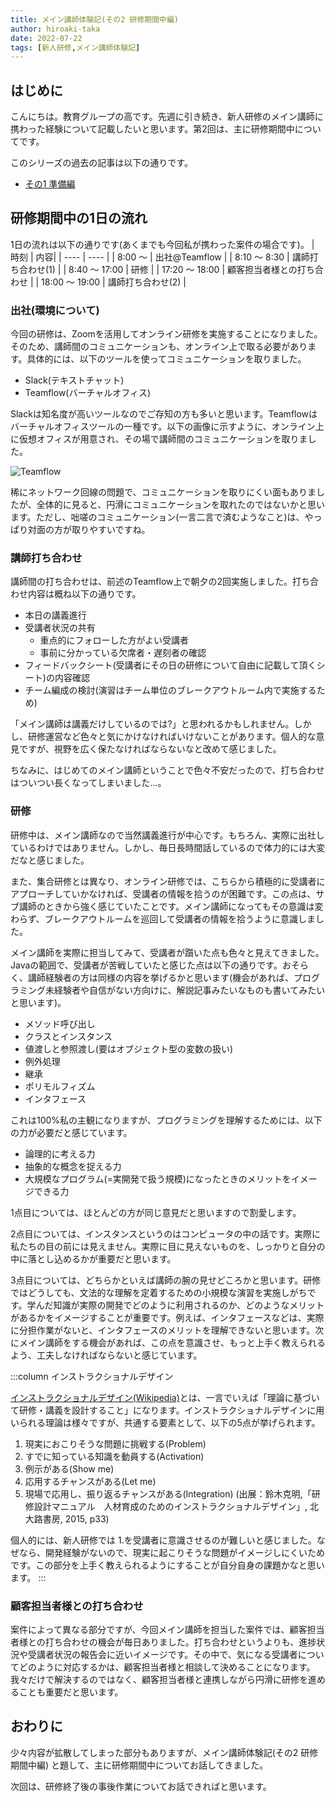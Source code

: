 ```yaml
---
title: メイン講師体験記(その2 研修期間中編) 
author: hiroaki-taka
date: 2022-07-22
tags: [新人研修,メイン講師体験記]
---
```


## はじめに

こんにちは。教育グループの高です。先週に引き続き、新人研修のメイン講師に携わった経験について記載したいと思います。第2回は、主に研修期間中についてです。

このシリーズの過去の記事は以下の通りです。

- [その1 準備編](/learning/main-teacher-experience_01/)

## 研修期間中の1日の流れ

1日の流れは以下の通りです(あくまでも今回私が携わった案件の場合です)。
| 時刻  | 内容|
| ---- | ---- | 
| 8:00 ～ | 出社@Teamflow |
| 8:10 ～ 8:30 | 講師打ち合わせ(1) |
| 8:40 ～ 17:00 | 研修 | 
| 17:20 ～ 18:00 | 顧客担当者様との打ち合わせ | 
| 18:00 ～ 19:00 | 講師打ち合わせ(2) |

### 出社(環境について)

今回の研修は、Zoomを活用してオンライン研修を実施することになりました。そのため、講師間のコミュニケーションも、オンライン上で取る必要があります。具体的には、以下のツールを使ってコミュニケーションを取りました。

- Slack(テキストチャット)
- Teamflow(バーチャルオフィス)

Slackは知名度が高いツールなのでご存知の方も多いと思います。Teamflowはバーチャルオフィスツールの一種です。以下の画像に示すように、オンライン上に仮想オフィスが用意され、その場で講師間のコミュニケーションを取りました。

![Teamflow](/img/edu/main-teacher-experience_02-01.jpg)

稀にネットワーク回線の問題で、コミュニケーションを取りにくい面もありましたが、全体的に見ると、円滑にコミュニケーションを取れたのではないかと思います。ただし、咄嗟のコミュニケーション(一言二言で済むようなこと)は、やっぱり対面の方が取りやすいですね。

### 講師打ち合わせ

講師間の打ち合わせは、前述のTeamflow上で朝夕の2回実施しました。打ち合わせ内容は概ね以下の通りです。

- 本日の講義進行
- 受講者状況の共有
    - 重点的にフォローした方がよい受講者
    - 事前に分かっている欠席者・遅刻者の確認
- フィードバックシート(受講者にその日の研修について自由に記載して頂くシート)の内容確認
- チーム編成の検討(演習はチーム単位のブレークアウトルーム内で実施するため)

「メイン講師は講義だけしているのでは?」と思われるかもしれません。しかし、研修運営など色々と気にかけなければいけないことがあります。個人的な意見ですが、視野を広く保たなければならないなと改めて感じました。

ちなみに、はじめてのメイン講師ということで色々不安だったので、打ち合わせはついつい長くなってしまいました…。

### 研修

研修中は、メイン講師なので当然講義進行が中心です。もちろん、実際に出社しているわけではありません。しかし、毎日長時間話しているので体力的には大変だなと感じました。

また、集合研修とは異なり、オンライン研修では、こちらから積極的に受講者にアプローチしていかなければ、受講者の情報を拾うのが困難です。この点は、サブ講師のときから強く感じていたことです。メイン講師になってもその意識は変わらず、ブレークアウトルームを巡回して受講者の情報を拾うように意識しました。

メイン講師を実際に担当してみて、受講者が躓いた点も色々と見えてきました。Javaの範囲で、受講者が苦戦していたと感じた点は以下の通りです。おそらく、講師経験者の方は同様の内容を挙げるかと思います(機会があれば、プログラミング未経験者や自信がない方向けに、解説記事みたいなものも書いてみたいと思います)。

- メソッド呼び出し
- クラスとインスタンス
- 値渡しと参照渡し(要はオブジェクト型の変数の扱い)
- 例外処理
- 継承
- ポリモルフィズム
- インタフェース

これは100%私の主観になりますが、プログラミングを理解するためには、以下の力が必要だと感じています。

- 論理的に考える力 
- 抽象的な概念を捉える力
- 大規模なプログラム(=実開発で扱う規模)になったときのメリットをイメージできる力

1点目については、ほとんどの方が同じ意見だと思いますので割愛します。

2点目については、インスタンスというのはコンピュータの中の話です。実際に私たちの目の前には見えません。実際に目に見えないものを、しっかりと自分の中に落とし込めるかが重要だと思います。

3点目については、どちらかといえば講師の腕の見せどころかと思います。研修ではどうしても、文法的な理解を定着するための小規模な演習を実施しがちです。学んだ知識が実際の開発でどのように利用されるのか、どのようなメリットがあるかをイメージすることが重要です。例えば、インタフェースなどは、実際に分担作業がないと、インタフェースのメリットを理解できないと思います。次にメイン講師をする機会があれば、この点を意識させ、もっと上手く教えられるよう、工夫しなければならないと感じています。

:::column 
インストラクショナルデザイン

[インストラクショナルデザイン(Wikipedia)](https://ja.wikipedia.org/wiki/%E3%82%A4%E3%83%B3%E3%82%B9%E3%83%88%E3%83%A9%E3%82%AF%E3%82%B7%E3%83%A7%E3%83%8A%E3%83%AB%E3%83%87%E3%82%B6%E3%82%A4%E3%83%B3)とは、一言でいえば「理論に基づいて研修・講義を設計すること」になります。インストラクショナルデザインに用いられる理論は様々ですが、共通する要素として、以下の5点が挙げられます。

1. 現実におこりそうな問題に挑戦する(Problem)
2. すでに知っている知識を動員する(Activation)
3. 例示がある(Show me)
4. 応用するチャンスがある(Let me)
5. 現場で応用し、振り返るチャンスがある(Integration)
(出展：鈴木克明,「研修設計マニュアル　人材育成のためのインストラクショナルデザイン」, 北大路書房, 2015, p33)

個人的には、新人研修では 1.を受講者に意識させるのが難しいと感じました。なぜなら、開発経験がないので、現実に起こりそうな問題がイメージしにくいためです。この部分を上手く教えられるようにすることが自分自身の課題かなと思います。
:::


### 顧客担当者様との打ち合わせ

案件によって異なる部分ですが、今回メイン講師を担当した案件では、顧客担当者様との打ち合わせの機会が毎日ありました。打ち合わせというよりも、進捗状況や受講者状況の報告会に近いイメージです。その中で、気になる受講者についてどのように対応するかは、顧客担当者様と相談して決めることになります。我々だけで解決するのではなく、顧客担当者様と連携しながら円滑に研修を進めることも重要だと思います。

## おわりに

少々内容が拡散してしまった部分もありますが、メイン講師体験記(その2 研修期間中編) と題して、主に研修期間中についてお話してきました。

次回は、研修終了後の事後作業についてお話できればと思います。